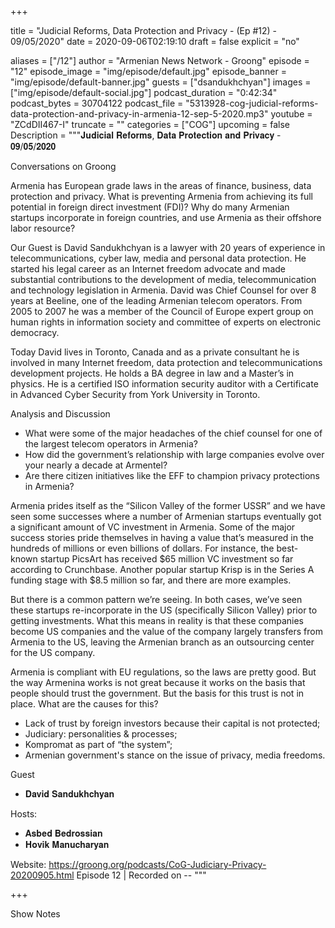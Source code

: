 
+++

title = "Judicial Reforms, Data Protection and Privacy - (Ep #12) - 09/05/2020"
date = 2020-09-06T02:19:10
draft = false
explicit = "no"

aliases = ["/12"]
author = "Armenian News Network - Groong"
episode = "12"
episode_image = "img/episode/default.jpg"
episode_banner = "img/episode/default-banner.jpg"
guests = ["dsandukhchyan"]
images = ["img/episode/default-social.jpg"]
podcast_duration = "0:42:34"
podcast_bytes = 30704122
podcast_file = "5313928-cog-judicial-reforms-data-protection-and-privacy-in-armenia-12-sep-5-2020.mp3"
youtube = "ZCdDII467-I"
truncate = ""
categories = ["COG"]
upcoming = false
Description = """𝐉𝐮𝐝𝐢𝐜𝐢𝐚𝐥 𝐑𝐞𝐟𝐨𝐫𝐦𝐬, 𝐃𝐚𝐭𝐚 𝐏𝐫𝐨𝐭𝐞𝐜𝐭𝐢𝐨𝐧 𝐚𝐧𝐝 𝐏𝐫𝐢𝐯𝐚𝐜𝐲 - 𝟎𝟗/𝟎𝟓/𝟐𝟎𝟐𝟎

Conversations on Groong

Armenia has European grade laws in the areas of finance, business, data protection and privacy. What is preventing Armenia from achieving its full potential in foreign direct investment (FDI)?  Why do many Armenian startups incorporate in foreign countries, and use Armenia as their offshore labor resource?


Our Guest is
David Sandukhchyan is a lawyer with 20 years of experience in telecommunications, cyber law, media and personal data protection. He started his legal career as an Internet freedom advocate and made substantial contributions to the development of media, telecommunication and technology legislation in Armenia.  David was Chief Counsel for over 8 years at Beeline, one of the leading Armenian telecom operators. From 2005 to 2007 he was a member of the Council of Europe expert group on human rights in information society and committee of experts on electronic democracy.  

Today David lives in Toronto, Canada and as a private consultant he is involved in many Internet freedom, data protection and telecommunications development projects.  He holds a BA degree in law and a Master’s in physics. He is a certified ISO information security auditor with a Certificate in Advanced Cyber Security from York University in Toronto.

Analysis and Discussion
- What were some of the major headaches of the chief counsel for one of the largest telecom operators in Armenia?
- How did the government’s relationship with large companies evolve over your nearly a decade at Armentel?
- Are there citizen initiatives like the EFF to champion privacy protections in Armenia?

Armenia prides itself as the “Silicon Valley of the former USSR” and we have seen some successes where a number of Armenian startups eventually got a significant amount of VC investment in Armenia. Some of the major success stories pride themselves in having a value that’s measured in the hundreds of millions or even billions of dollars. For instance, the best-known startup PicsArt has received $65 million VC investment so far according to Crunchbase. Another popular startup Krisp is in the Series A funding stage with $8.5 million so far, and there are more examples.

But there is a common pattern we’re seeing. In both cases, we’ve seen these startups re-incorporate in the US (specifically Silicon Valley) prior to getting investments. What this means in reality is that these companies become US companies and the value of the company largely transfers from Armenia to the US, leaving the Armenian branch as an outsourcing center for the US company. 

Armenia is compliant with EU regulations, so the laws are pretty good. But the way Armenina works is not great because it works on the basis that people should trust the government. But the basis for this trust is not in place. What are the causes for this? 

- Lack of trust by foreign investors because their capital is not protected;
- Judiciary: personalities & processes;
- Kompromat as part of “the system”;
- Armenian government's stance on the issue of privacy, media freedoms.


Guest
 - 𝐃𝐚𝐯𝐢𝐝 𝐒𝐚𝐧𝐝𝐮𝐤𝐡𝐜𝐡𝐲𝐚𝐧

Hosts:
- 𝐀𝐬𝐛𝐞𝐝 𝐁𝐞𝐝𝐫𝐨𝐬𝐬𝐢𝐚𝐧
- 𝐇𝐨𝐯𝐢𝐤 𝐌𝐚𝐧𝐮𝐜𝐡𝐚𝐫𝐲𝐚𝐧

Website: https://groong.org/podcasts/CoG-Judiciary-Privacy-20200905.html
Episode 12 | Recorded on --
"""

+++

Show Notes

